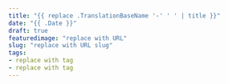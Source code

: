```yaml
---
title: "{{ replace .TranslationBaseName '-' ' ' | title }}"
date: "{{ .Date }}"
draft: true
featuredimage: "replace with URL"
slug: "replace with URL slug"
tags:
- replace with tag
- replace with tag
---
```

